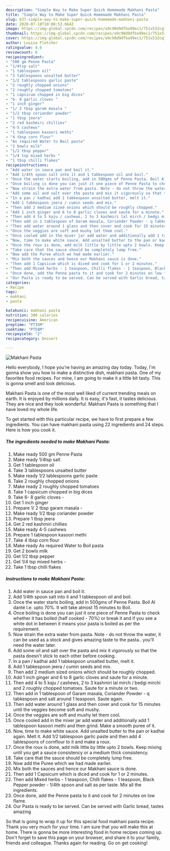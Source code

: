 ```yaml
---
description: "Simple Way to Make Super Quick Homemade Makhani Pasta"
title: "Simple Way to Make Super Quick Homemade Makhani Pasta"
slug: 637-simple-way-to-make-super-quick-homemade-makhani-pasta
date: 2020-07-18T10:08:53.664Z
image: https://img-global.cpcdn.com/recipes/a9c90d9dfba99ec1/751x532cq70/makhani-pasta-recipe-main-photo.jpg
thumbnail: https://img-global.cpcdn.com/recipes/a9c90d9dfba99ec1/751x532cq70/makhani-pasta-recipe-main-photo.jpg
cover: https://img-global.cpcdn.com/recipes/a9c90d9dfba99ec1/751x532cq70/makhani-pasta-recipe-main-photo.jpg
author: Louisa Fletcher
ratingvalue: 4.6
reviewcount: 8
recipeingredient:
- "500 gm Penne Pasta"
- "1/4tsp salt"
- "1 tablespoon oil"
- "3 tablespoons unsalted butter"
- "1/2 tablespoons garlic paste"
- "2 roughly chopped onions"
- "2 roughly chopped tomatoes"
- "1 capsicum chopped in big dices"
- "6- 8 garlic cloves "
- "1 inch ginger"
- "1/ 2 tbsp garam masala "
- "1/2 tbsp coriander powder"
- "1 tbsp jeera"
- "2 red kashmiri chillies"
- "4-5 cashews"
- "1 tablespoon kasoori methi"
- "4 tbsp corn flour"
- "As required Water to Boil pasta"
- "2 bowls milk"
- "1/2 tbsp pepper"
- "1/4 tsp mixed herbs "
- "1 tbsp chilli flakes"
recipeinstructions:
- "Add water in sauce pan and boil it."
- "Add 1/4th spoon salt into it and 1 tabkespoon oil and boil."
- "Once the water starts boiling, add in 500gms of Penne Pasta. Boil Al danté I.e. upto 70%. It will take almost 15 minutes to Boil."
- "Once boiling is done you can just it one piece of Penne Pasta to check whether it has boiled (half cooked - 70%) or break it and if you see a white dot in between it means your pasta is boiled as per the requirement."
- "Now strain the extra water from pasta. Note - do not throw the water, it can be used as a stock and gives amazing taste to the pasta.. you&#39;ll need the water later."
- "Add some oil and salt over the pasta and mix it vigorously so that the pasta doesn&#39;t stick to each other before cooking."
- "In a pan / kadhai add 1 tabkespoon unsalted butter, melt it."
- "Add 1 tabkespoon jeera / cumin seeds and mix."
- "Then add 2 medium sized onions which should be roughly chopped."
- "Add 1 inch ginger and 6 to 8 garlic cloves and saute for a minute."
- "Then add 4 to 5 kaju / cashews, 2 to 3 kashmiri lal mirch / bedgi mirchi and 2 roughly chopped tomatoes. Saute for a minute or two."
- "Then add in 1 tablespoon of Garam masala, Coriander Powder - q tabkespoon and salt around 1 teaspoon. Saute again."
- "Then add water around 1 glass and then cover and cook for 15 minutes until the veggies become soft and mushy."
- "Once the veggies are soft and mushy let them cool."
- "Once cooled add in the mixer jar add water and additionally add 1 tablespoon kasoori methi and then grind. Make a smooth puree of it."
- "Now, time to make white sauce. Add unsalted butter to the pan or kadhai again. Melt it. Add 1/2 tablespoon garlic paste and then add 4 tablespoons of cornflour to it and make a roux."
- "Once the roux is done, add milk little by little upto 2 bowls. Keep mixing until you get a sauce consistency or a medium thick consistency."
- "Take care that the sauce should be completely lump free."
- "Now add the Puree which we had made earlier."
- "Mix both the sauces and hence our Makhani sauce is done."
- "Then add 1 Capsicum which is diced and cook for 1 or 2 minutes."
- "Then add Mixed herbs - 1 teaspoon, Chilli flakes - 1 teaspoon, Black Pepper powder - 1/4th spoon and salt as per taste. Mix all the ingredients."
- "Once done, add the Penne pasta to it and cook for 2 minutes on low flame."
- "Our Pasta is ready to be served. Can be served with Garlic bread, tastes amazing"
categories:
- Recipe
tags:
- makhani
- pasta

katakunci: makhani pasta 
nutrition: 300 calories
recipecuisine: American
preptime: "PT35M"
cooktime: "PT58M"
recipeyield: "2"
recipecategory: Dessert

---
```



![Makhani Pasta](https://img-global.cpcdn.com/recipes/a9c90d9dfba99ec1/751x532cq70/makhani-pasta-recipe-main-photo.jpg)

Hello everybody, I hope you're having an amazing day today. Today, I'm gonna show you how to make a distinctive dish, makhani pasta. One of my favorites food recipes. For mine, I am going to make it a little bit tasty. This is gonna smell and look delicious.



Makhani Pasta is one of the most well liked of current trending meals on earth. It is enjoyed by millions daily. It is easy, it's fast, it tastes delicious. They are nice and they look wonderful. Makhani Pasta is something that I have loved my whole life.


To get started with this particular recipe, we have to first prepare a few ingredients. You can have makhani pasta using 22 ingredients and 24 steps. Here is how you cook it.

<!--inarticleads1-->

##### The ingredients needed to make Makhani Pasta:

1. Make ready 500 gm Penne Pasta
1. Make ready 1/4tsp salt
1. Get 1 tablespoon oil
1. Take 3 tablespoons unsalted butter
1. Make ready 1/2 tablespoons garlic paste
1. Take 2 roughly chopped onions
1. Make ready 2 roughly chopped tomatoes
1. Take 1 capsicum chopped in big dices
1. Take 6- 8 garlic cloves -
1. Get 1 inch ginger
1. Prepare 1/ 2 tbsp garam masala -
1. Make ready 1/2 tbsp coriander powder
1. Prepare 1 tbsp jeera
1. Get 2 red kashmiri chillies
1. Make ready 4-5 cashews
1. Prepare 1 tablespoon kasoori methi
1. Take 4 tbsp corn flour
1. Make ready As required Water to Boil pasta
1. Get 2 bowls milk
1. Get 1/2 tbsp pepper
1. Get 1/4 tsp mixed herbs -
1. Take 1 tbsp chilli flakes




<!--inarticleads2-->

##### Instructions to make Makhani Pasta:

1. Add water in sauce pan and boil it.
1. Add 1/4th spoon salt into it and 1 tabkespoon oil and boil.
1. Once the water starts boiling, add in 500gms of Penne Pasta. Boil Al danté I.e. upto 70%. It will take almost 15 minutes to Boil.
1. Once boiling is done you can just it one piece of Penne Pasta to check whether it has boiled (half cooked - 70%) or break it and if you see a white dot in between it means your pasta is boiled as per the requirement.
1. Now strain the extra water from pasta. Note - do not throw the water, it can be used as a stock and gives amazing taste to the pasta.. you&#39;ll need the water later.
1. Add some oil and salt over the pasta and mix it vigorously so that the pasta doesn&#39;t stick to each other before cooking.
1. In a pan / kadhai add 1 tabkespoon unsalted butter, melt it.
1. Add 1 tabkespoon jeera / cumin seeds and mix.
1. Then add 2 medium sized onions which should be roughly chopped.
1. Add 1 inch ginger and 6 to 8 garlic cloves and saute for a minute.
1. Then add 4 to 5 kaju / cashews, 2 to 3 kashmiri lal mirch / bedgi mirchi and 2 roughly chopped tomatoes. Saute for a minute or two.
1. Then add in 1 tablespoon of Garam masala, Coriander Powder - q tabkespoon and salt around 1 teaspoon. Saute again.
1. Then add water around 1 glass and then cover and cook for 15 minutes until the veggies become soft and mushy.
1. Once the veggies are soft and mushy let them cool.
1. Once cooled add in the mixer jar add water and additionally add 1 tablespoon kasoori methi and then grind. Make a smooth puree of it.
1. Now, time to make white sauce. Add unsalted butter to the pan or kadhai again. Melt it. Add 1/2 tablespoon garlic paste and then add 4 tablespoons of cornflour to it and make a roux.
1. Once the roux is done, add milk little by little upto 2 bowls. Keep mixing until you get a sauce consistency or a medium thick consistency.
1. Take care that the sauce should be completely lump free.
1. Now add the Puree which we had made earlier.
1. Mix both the sauces and hence our Makhani sauce is done.
1. Then add 1 Capsicum which is diced and cook for 1 or 2 minutes.
1. Then add Mixed herbs - 1 teaspoon, Chilli flakes - 1 teaspoon, Black Pepper powder - 1/4th spoon and salt as per taste. Mix all the ingredients.
1. Once done, add the Penne pasta to it and cook for 2 minutes on low flame.
1. Our Pasta is ready to be served. Can be served with Garlic bread, tastes amazing




So that is going to wrap it up for this special food makhani pasta recipe. Thank you very much for your time. I am sure that you will make this at home. There is gonna be more interesting food in home recipes coming up. Don't forget to save this page on your browser, and share it to your family, friends and colleague. Thanks again for reading. Go on get cooking!
